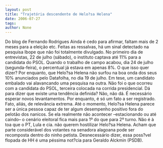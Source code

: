 ```yaml
---
layout: post
title: "Trajetória descendente de Helo?sa Helena"
date: 2006-07-27
tags: 
author: None
---
```

Do blog de Fernando Rodrigues
Ainda é cedo para afirmar, faltam mais de 2 meses para a eleição etc. Feitas as ressalvas, há um sinal detectado na pesquisa Ibope que não foi totalmente divulgado. No primeiro dia de entrevistas, 22 de julho (sábado), o instituto captava até 11% para a candidata do PSOL. Quando o trabalho de campo acabou, dia 24 de julho (segunda-feira), o percentual já estava em apenas 8%.
O que isso quer dizer? Por enquanto, que Helo?sa Helena não surfou na boa onda dos seus 10% anunciados pelo Datafolha, no dia 19 de julho. Em tese, um candidato embalado vai alavancando uma pesquisa na outra. Não foi o que ocorreu com a candidata do PSOL, terceira colocada na corrida presidencial.
Dá para dizer que existe uma tendência definida? Não, não dá. É necessário esperar novos levantamentos. Por enquanto, é só um fato a ser registrado.
Fato, aliás, de relevância extrema. Até o momento, Helo?sa Helena parece ser a única pessoa capaz de ter algum desempenho positivo fora do pelotão dos nanicos. Se ela realmente não acontecer –estacionando ou até caindo– o cenário eleitoral fica mais para 1º do que para 2º turno.
Não é à toa que o PT, Lula e cia. não querem hostilizar Helo?sa Helena. Acham que parte considerável dos votantes na senadora alagoana pode ser recomposta dentro do ninho petista.
Desnecessário dizer, essa poss?vel flopada de HH é uma péssima not?cia para Geraldo Alckmin (PSDB). 